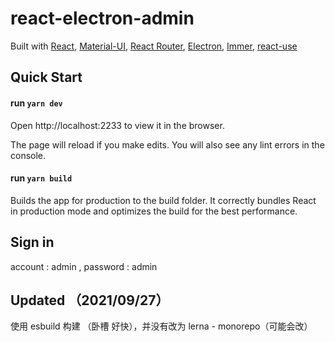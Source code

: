 # react-electron-admin

Built with [React](https://facebook.github.io/react/), [Material-UI](https://material-ui.com), [React Router](https://reacttraining.com/react-router/), [Electron](https://www.electronjs.org/), [Immer](https://github.com/immerjs/immer), [react-use](https://github.com/streamich/react-use)

## Quick Start

#### run `yarn dev`

Open http://localhost:2233 to view it in the browser.

The page will reload if you make edits. You will also see any lint errors in the console.

#### run `yarn build`

Builds the app for production to the build folder. It correctly bundles React in production mode and optimizes the build for the best performance.

## Sign in

account : admin , password : admin

## Updated （2021/09/27）

使用 esbuild 构建 （卧槽 好快），并没有改为 lerna - monorepo（可能会改）
